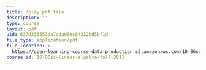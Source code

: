 ```yaml
---
title: 3play pdf file
description: ''
type: course
layout: pdf
uid: 637d336553da7adae6ec84332bd5bf1d
file_type: application/pdf
file_location: >-
  https://open-learning-course-data-production.s3.amazonaws.com/18-06sc-linear-algebra-fall-2011/637d336553da7adae6ec84332bd5bf1d_J7DzL2_Na80.pdf
course_id: 18-06sc-linear-algebra-fall-2011
---
```

